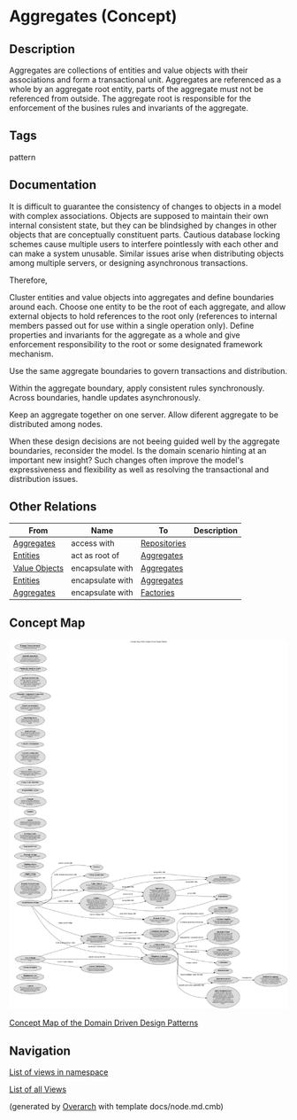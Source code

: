 
# Aggregates (Concept)
## Description
Aggregates are collections of entities and value objects with their
associations and form a transactional unit. Aggregates are referenced as a
whole by an aggregate root entity, parts of the aggregate must not be
referenced from outside. The aggregate root is responsible for the enforcement
of the busines rules and invariants of the aggregate.


## Tags
pattern

## Documentation
It is difficult to guarantee the consistency of changes to objects in a model
with complex associations. Objects are supposed to maintain their own internal
consistent state, but they can be blindsighed by changes in other objects that
are conceptually constituent parts. Cautious database locking schemes cause
multiple users to interfere pointlessly with each other and can make a system
unusable. Similar issues arise when distributing objects among multiple
servers, or designing asynchronous transactions.

Therefore,

Cluster entities and value objects into aggregates and define boundaries around
each. Choose one entity to be the root of each aggregate, and allow external
objects to hold references to the root only (references to internal members
passed out for use within a single operation only). Define properties and
invariants for the aggregate as a whole and give enforcement responsibility to
the root or some designated framework mechanism.

Use the same aggregate boundaries to govern transactions and distribution.

Within the aggregate boundary, apply consistent rules synchronously. Across
boundaries, handle updates asynchronously.

Keep an aggregate together on one server. Allow diferent aggregate to be
distributed among nodes.

When these design decisions are not beeing guided well by the aggregate
boundaries, reconsider the model. Is the domain scenario hinting at an
important new insight? Such changes often improve the model's expressiveness
and flexibility as well as resolving the transactional and distribution issues.
## Other Relations
| From | Name | To | Description |
|---|---|---|---|
| [Aggregates](../../software-development/domain-driven-design/c-aggregates.md) | access with | [Repositories](../../software-development/domain-driven-design/c-repositories.md) |  |
| [Entities](../../software-development/domain-driven-design/c-entities.md) | act as root of | [Aggregates](../../software-development/domain-driven-design/c-aggregates.md) |  |
| [Value Objects](../../software-development/domain-driven-design/c-value-objects.md) | encapsulate with | [Aggregates](../../software-development/domain-driven-design/c-aggregates.md) |  |
| [Entities](../../software-development/domain-driven-design/c-entities.md) | encapsulate with | [Aggregates](../../software-development/domain-driven-design/c-aggregates.md) |  |
| [Aggregates](../../software-development/domain-driven-design/c-aggregates.md) | encapsulate with | [Factories](../../software-development/domain-driven-design/c-factories.md) |  |

## Concept Map
![Concept Map of the Domain Driven Design Patterns](../../software-development/domain-driven-design/concept-view.png)

[Concept Map of the Domain Driven Design Patterns](../../software-development/domain-driven-design/concept-view.md)


## Navigation
[List of views in namespace](./views-in-namespace.md)

[List of all Views](../../views.md)


(generated by [Overarch](https://github.com/soulspace-org/overarch) with template docs/node.md.cmb)
